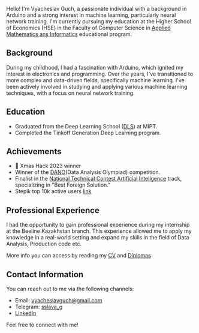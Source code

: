 
Hello! I'm Vyacheslav Guch, a passionate individual with a background in Arduino and a strong interest in machine learning, particularly neural network training. I'm currently pursuing my education at the Higher School of Economics (HSE) in the Faculty of Computer Science in [Applied Mathematics ans Informatics](https://www.hse.ru/ba/ami/) educational program.

## Background

During my childhood, I had a fascination with Arduino, which ignited my interest in electronics and programming. Over the years, I've transitioned to more complex and data-driven fields, specifically machine learning. I've been actively involved in studying and applying various machine learning techniques, with a focus on neural network training.

## Education

- Graduated from the Deep Learning School ([DLS](https://dls.samcs.ru)) at MIPT.
- Completed the Tinkoff Generation Deep Learning program.

## Achievements

- 🥇 Xmas Hack 2023 winner
- Winner of the [DANO](https://dano.hse.ru)(Data Analysis Olympiad) competition.
- Finalist in the [National Technical Contest Artificial Intellgence](https://ntcontest.ru/tracks/nto-school/proekt-po-iskusstvennomu-intellektu/iskusstvennyy-intellekt/) track, specializing in "Best Foreign Solution."
- Stepik top 10k active users [link](https://stepik.org/users/440152253/profile)

## Professional Experience

I had the opportunity to gain professional experience during my internship at the Beeline Kazakhstan branch. This experience allowed me to apply my knowledge in a real-world setting and expand my skills in the field of Data Analysis, Production code etc.

More info you can access by reading my [CV](https://drive.google.com/file/d/1xXweHXl8UR2x_mHhgtpXZXvdHODqp9Ne/view?usp=sharing](https://drive.google.com/drive/folders/1e0LptZIddf3ZEohaymSabzfMTV-JSX4G?usp=drive_link)) and [Diplomas](https://drive.google.com/drive/folders/1lSdQR9rUAlxo902bfmz6cflQ1azZSL1A?usp=drive_link)

## Contact Information

You can reach out to me via the following channels:

- Email: [vyacheslavguch@gmail.com](mailto:vyacheslavguch@gmail.com)
- Telegram: [sslava_g](https://t.me/sslava_g)
- [LinkedIn](https://www.linkedin.com/in/vyacheslav-guch-274ab72a7/)

Feel free to connect with me!
